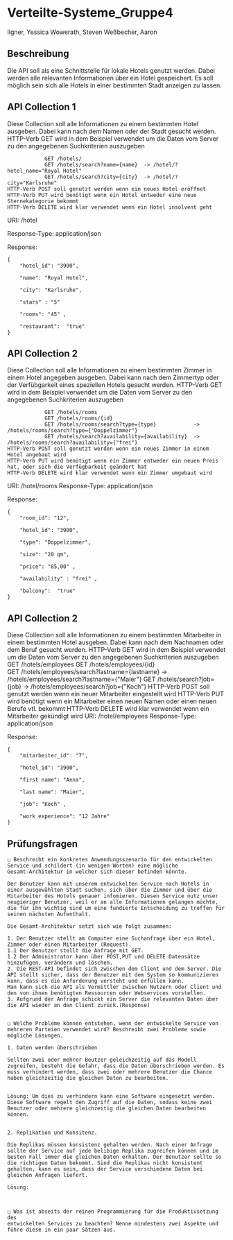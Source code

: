 # Verteilte-Systeme_Gruppe4

Ilgner, Yessica
Wowerath, Steven
Weßbecher, Aaron

## Beschreibung

Die API soll als eine Schnittstelle für lokale Hotels genutzt werden. Dabei werden alle relevanten Informationen über ein Hotel gespeichert. 
Es soll möglich sein sich alle Hotels in einer bestimmten Stadt anzeigen zu lassen. 


## API Collection 1
Diese Collection soll alle Informationen zu einem bestimmten Hotel ausgeben. Dabei kann nach dem Namen oder der Stadt gesucht werden.
HTTP-Verb GET wird in dem Beispiel verwendet um die Daten vom Server zu den angegebenen Suchkriterien auszugeben 
``` 
            GET /hotels/
            GET /hotels/search?name={name}  -> /hotel/?hotel_name="Royal Hotel"
            GET /hotels/search?city={city}  -> /hotel/?city="Karlsruhe"
HTTP-Verb POST soll genutzt werden wenn ein neues Hotel eröffnet 
HTTP-Verb PUT wird benötigt wenn ein Hotel entweder eine neue Sternekategorie bekommt
HTTP-Verb DELETE wird klar verwendet wenn ein Hotel insolvent geht
``` 

URI:
		/hotel	

Response-Type: 	application/json

Response:

```  
{
    "hotel_id": "3900",
    
    "name": "Royal Hotel",
    
    "city": "Karlsruhe",

    "stars" : "5"
    
    "rooms": "45" ,
    
    "restaurant":  "true"
}
``` 

## API Collection 2
Diese Collection soll alle Informationen zu einem bestimmten Zimmer in einem Hotel angegeben ausgeben. Dabei kann nach dem Zimmertyp oder der Verfübgarkeit eines speziellen Hotels gesucht werden.
HTTP-Verb GET wird in dem Beispiel verwendet um die Daten vom Server zu den angegebenen Suchkriterien auszugeben
``` 
            GET /hotels/rooms
            GET /hotels/rooms/{id}                   
            GET /hotels/rooms/search?type={type}            -> /hotels/rooms/search?type={"Doppelzimmer"}
            GET /hotels/search?availability={availability}  -> /hotels/rooms/search?availability={"frei"}
HTTP-Verb POST soll genutzt werden wenn ein neues Zimmer in einem Hotel angebaut wird 
HTTP-Verb PUT wird benötigt wenn ein Zimmer entweder ein neuen Preis hat, oder sich die Verfügbarkeit geändert hat 
HTTP-Verb DELETE wird klar verwendet wenn ein Zimmer umgebaut wird
``` 

URI:
		/hotel/rooms
Response-Type: 	application/json

Response:

```  
{
    "room_id": "12",

    "hotel_id": "3900",
    
    "type": "Doppelzimmer",
    
    "size": "20 qm",
    
    "price": "85,00" ,

    "availability" : "frei" ,

    "balcony":  "true" 
}
```  

## API Collection 2
Diese Collection soll alle Informationen zu einem bestimmten Mitarbeiter in einem bestimmten Hotel ausgeben. Dabei kann nach dem Nachnamen oder dem Beruf gesucht werden.
HTTP-Verb GET wird in dem Beispiel verwendet um die Daten vom Server zu den angegebenen Suchkriterien auszugeben 
            GET /hotels/employees
            GET /hotels/employees/{id}                   
            GET /hotels/employees/search?lastname={lastname}            -> /hotels/employees/search?lastname={"Maier"}
            GET /hotels/search?job={job}                                -> /hotels/employees/search?job={"Koch"}
HTTP-Verb POST soll genutzt werden wenn ein neuer Mitarbeiter eingestellt wird 
HTTP-Verb PUT wird benötigt wenn ein Mitarbeiter einen neuen Namen oder einen neuen Berufe vtl. bekommt
HTTP-Verb DELETE wird klar verwendet wenn ein Mitarbeiter gekündigt wird
URI:
		/hotel/employees
Response-Type: 	application/json

Response:

```  
{
    "mitarbeiter_id": "7",

    "hotel_id": "3900",
    
    "first name": "Anna",
    
    "last name": "Maier",
    
    "job": "Koch" ,

    "work experience": "12 Jahre"   
}
```    

## Prüfungsfragen
``` 
❏ Beschreibt ein konkretes Anwendungsszenario für den entwickelten
Service und schildert (in wenigen Worten) eine mögliche
Gesamt-Architektur in welcher sich dieser befinden könnte.

Der Benutzer kann mit unserem entwickelten Service nach Hotels in einer ausgewählten Stadt suchen, sich über die Zimmer und über die Mitarbeiter des Hotels genauer infomieren. Diesen Service nutz unser neugieriger Benutzer, weil er an alle Informationen gelangen möchte, die für ihn wichtig sind um eine fundierte Entscheidung zu treffen für seinen nächsten Aufenthalt.

Die Gesamt-Architektur setzt sich wie folgt zusammen:

1. Der Benutzer stellt am Computer eine Suchanfrage über ein Hotel, Zimmer oder einen Mitarbeiter (Request). 
1.1 Der Benutzer stellt die Anfrage mit GET.
1.2 Der Administrator kann über POST,PUT und DELETE Datensätze hinzufügen, verändern und löschen.
2. Die REST-API befindet sich zwischen dem Client und dem Server. Die API stellt sicher, dass der Benutzer mit dem System so kommunizieren kann, dass es die Anforderung versteht und erfüllen kann. 
Man kann sich die API als Vermittler zwischen Nutzern oder Client und den von ihnen benötigten Ressourcen oder Webservices vorstellen.
3. Aufgrund der Anfrage schickt ein Server die relevanten Daten über die API wieder an den Client zurück.(Response)


❏ Welche Probleme können entstehen, wenn der entwickelte Service von
mehreren Parteien verwendet wird? Beschreibt zwei Probleme sowie
mögliche Lösungen.

1. Daten werden überschrieben

Sollten zwei oder mehrer Beutzer geleichzeitig auf das Modell zugreifen, besteht die Gefahr, dass die Daten überschrieben werden. Es muss verhindert werden, dass zwei oder mehrere Benutzer die Chance haben gleichzeitig die gleichen Daten zu bearbeiten. 


Lösung: Um dies zu verhindern kann eine Software eingesetzt werden. Diese Software regelt den Zugriff auf die Daten, sodass keine zwei Benutzer oder mehrere gleichzeitig die gleichen Daten bearbeiten können. 


2. Replikation und Konsitenz.

Die Replikas müssen konsistenz gehalten werden. Nach einer Anfrage sollte der Service auf jede belibige Replika zugreifen können und im besten Fall immer die gleichen Daten erhalten. Der Benutzer sollte so die richtigen Daten bekommt. Sind die Replikas nicht konsistent gehalten, kann es sein, dass der Service verschiedene Daten bei gleichen Anfragen liefert.  

Lösung: 



❏ Was ist abseits der reinen Programmierung für die Produktivsetzung des
entwickelten Services zu beachten? Nenne mindestens zwei Aspekte und
führe diese in ein paar Sätzen aus.
```
